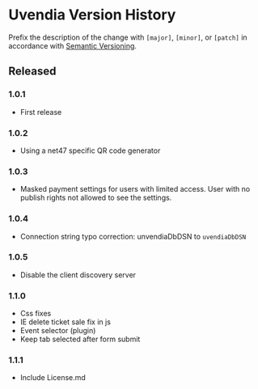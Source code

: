 # Uvendia Version History

Prefix the description of the change with `[major]`, `[minor]`, or `[patch]` in accordance with [Semantic Versioning](https://semver.org/).

## Released

### 1.0.1
* First release

### 1.0.2
* Using a net47 specific QR code generator

### 1.0.3
* Masked payment settings for users with limited access. User with no publish rights not allowed to see the settings.

### 1.0.4
* Connection string typo correction: unvendiaDbDSN to ``uvendiaDbDSN``

### 1.0.5
* Disable the client discovery server

### 1.1.0
* Css fixes
* IE delete ticket sale fix in js
* Event selector (plugin)
* Keep tab selected after form submit

### 1.1.1
* Include License.md